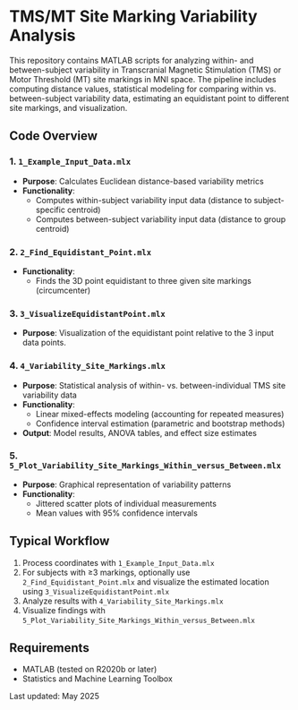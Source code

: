 # TMS/MT Site Marking Variability Analysis

This repository contains MATLAB scripts for analyzing within- and between-subject variability in Transcranial Magnetic Stimulation (TMS) or Motor Threshold (MT) site markings in MNI space. The pipeline includes computing distance values, statistical modeling for comparing within vs. between-subject variability data, estimating an equidistant point to different site markings, and visualization.

## Code Overview

### 1. `1_Example_Input_Data.mlx`
- **Purpose**: Calculates Euclidean distance-based variability metrics
- **Functionality**:
  - Computes within-subject variability input data (distance to subject-specific centroid)
  - Computes between-subject variability input data (distance to group centroid)

### 2. `2_Find_Equidistant_Point.mlx`
- **Functionality**:
  - Finds the 3D point equidistant to three given site markings (circumcenter)

### 3. `3_VisualizeEquidistantPoint.mlx`
- **Purpose**: Visualization of the equidistant point relative to the 3 input data points.

### 4. `4_Variability_Site_Markings.mlx`
- **Purpose**: Statistical analysis of within- vs. between-individual TMS site variability data
- **Functionality**:
  - Linear mixed-effects modeling (accounting for repeated measures)
  - Confidence interval estimation (parametric and bootstrap methods)
- **Output**: Model results, ANOVA tables, and effect size estimates

### 5. `5_Plot_Variability_Site_Markings_Within_versus_Between.mlx`
- **Purpose**: Graphical representation of variability patterns
- **Functionality**:
  - Jittered scatter plots of individual measurements
  - Mean values with 95% confidence intervals

## Typical Workflow
1. Process coordinates with `1_Example_Input_Data.mlx`
2. For subjects with ≥3 markings, optionally use `2_Find_Equidistant_Point.mlx` and visualize the estimated location using `3_VisualizeEquidistantPoint.mlx`
3. Analyze results with `4_Variability_Site_Markings.mlx`
4. Visualize findings with `5_Plot_Variability_Site_Markings_Within_versus_Between.mlx`

## Requirements
- MATLAB (tested on R2020b or later)
- Statistics and Machine Learning Toolbox
 
Last updated: May 2025